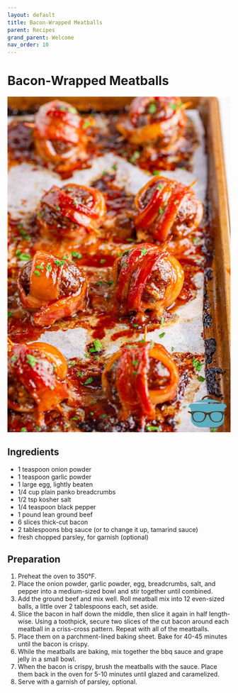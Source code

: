 ```yaml
---
layout: default
title: Bacon-Wrapped Meatballs
parent: Recipes
grand_parent: Welcome
nav_order: 10
---
```

# Bacon-Wrapped Meatballs

![Bacon-Wrapped Meatballs](bacon-wrapped-meatballs.jpg)

## Ingredients
- 1 teaspoon onion powder
- 1 teaspoon garlic powder
- 1 large egg, lightly beaten
- 1/4 cup plain panko breadcrumbs
- 1/2 tsp kosher salt
- 1/4 teaspoon black pepper
- 1 pound lean ground beef
- 6 slices thick-cut bacon
- 2 tablespoons bbq sauce (or to change it up, tamarind sauce)
- fresh chopped parsley, for garnish (optional)

## Preparation
1. Preheat the oven to 350°F.
2. Place the onion powder, garlic powder, egg, breadcrumbs, salt, and pepper into a medium-sized bowl and stir together until combined.
3. Add the ground beef and mix well. Roll meatball mix into 12 even-sized balls, a little over 2 tablespoons each, set aside.
4. Slice the bacon in half down the middle, then slice it again in half length-wise. Using a toothpick, secure two slices of the cut bacon around each meatball in a criss-cross pattern. Repeat with all of the meatballs.
5. Place them on a parchment-lined baking sheet. Bake for 40-45 minutes until the bacon is crispy.
6. While the meatballs are baking, mix together the bbq sauce and grape jelly in a small bowl.
7. When the bacon is crispy, brush the meatballs with the sauce. Place them back in the oven for 5-10 minutes until glazed and caramelized.
8. Serve with a garnish of parsley, optional.